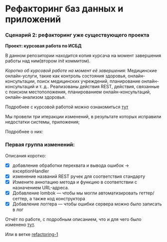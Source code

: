 # Рефакторинг баз данных и приложений

### Сценарий 2: рефакторинг уже существующего проекта

**Проект: курсовая работа по ИСБД** 

В данном репозитории находится копия курсача на момент завершения работы над ним(втором *init* коммитом).

*Коротко об курсовой работе на момент её завершения:* Медицинские онлайн-услуги, такие как контроль состояния здоровья, онлайн-консультации, поиск медицинских учреждений, планирование онлайн-консультаций и т. д..
Реализованы действия REST, действия, связанные с поиском местоположения, планированием онлайн-консультаций, онлайн-анализом здоровья.

Подробнее с курсовой работой можно ознакомиться [тут]()

Мы провели три итеракции изменений, в результате которых исправили недостатки системы, приложения;

Подробнее о них:

### Первая группа изменений:

Описания коротко:

- [x] добавление обработки перехвата и вывода ошибок → exceptionHandler
- [x] изменение названий REST ручек для соответствия стандарту
- [x] Измените аннотацию метода и функцию в соответствии с назначением URL-адреса.
- [x] Добавление lombok — чтобы мы могли автоматизировать геттер/сеттер, а также код конструктора
- [x] Добавление логгера — чтобы ошибки сервера можно было записать в лог

Отчёт по работе, с подробным описанием, что и для чего было изменено [тут]().

Или в ветке [refactoring-1]()

